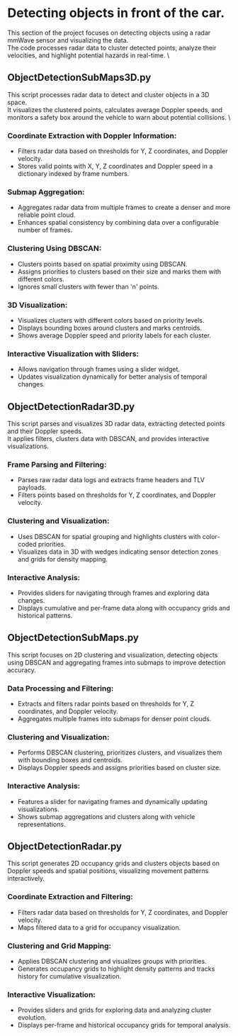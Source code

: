 # Detecting objects in front of the car.
This section of the project focuses on detecting objects using a radar mmWave sensor and visualizing the data. \
The code processes radar data to cluster detected points, analyze their velocities, and highlight potential hazards in real-time. \

## ObjectDetectionSubMaps3D.py
This script processes radar data to detect and cluster objects in a 3D space. \
It visualizes the clustered points, calculates average Doppler speeds, and monitors a safety box around the vehicle to warn about potential collisions. \

### Coordinate Extraction with Doppler Information:
- Filters radar data based on thresholds for Y, Z coordinates, and Doppler velocity.
- Stores valid points with X, Y, Z coordinates and Doppler speed in a dictionary indexed by frame numbers.

### Submap Aggregation:
- Aggregates radar data from multiple frames to create a denser and more reliable point cloud.
- Enhances spatial consistency by combining data over a configurable number of frames.

### Clustering Using DBSCAN:
- Clusters points based on spatial proximity using DBSCAN.
- Assigns priorities to clusters based on their size and marks them with different colors.
- Ignores small clusters with fewer than 'n' points.

### 3D Visualization:
- Visualizes clusters with different colors based on priority levels.
- Displays bounding boxes around clusters and marks centroids.
- Shows average Doppler speed and priority labels for each cluster.

### Interactive Visualization with Sliders:
- Allows navigation through frames using a slider widget.
- Updates visualization dynamically for better analysis of temporal changes.

## ObjectDetectionRadar3D.py
This script parses and visualizes 3D radar data, extracting detected points and their Doppler speeds. \
It applies filters, clusters data with DBSCAN, and provides interactive visualizations.

### Frame Parsing and Filtering:
- Parses raw radar data logs and extracts frame headers and TLV payloads.
- Filters points based on thresholds for Y, Z coordinates, and Doppler velocity.

### Clustering and Visualization:
- Uses DBSCAN for spatial grouping and highlights clusters with color-coded priorities.
- Visualizes data in 3D with wedges indicating sensor detection zones and grids for density mapping.

### Interactive Analysis:
- Provides sliders for navigating through frames and exploring data changes.
- Displays cumulative and per-frame data along with occupancy grids and historical patterns.

## ObjectDetectionSubMaps.py
This script focuses on 2D clustering and visualization, detecting objects using DBSCAN and aggregating frames into submaps to improve detection accuracy.

### Data Processing and Filtering:
- Extracts and filters radar points based on thresholds for Y, Z coordinates, and Doppler velocity.
- Aggregates multiple frames into submaps for denser point clouds.

### Clustering and Visualization:
- Performs DBSCAN clustering, prioritizes clusters, and visualizes them with bounding boxes and centroids.
- Displays Doppler speeds and assigns priorities based on cluster size.

### Interactive Analysis:
- Features a slider for navigating frames and dynamically updating visualizations.
- Shows submap aggregations and clusters along with vehicle representations.

## ObjectDetectionRadar.py
This script generates 2D occupancy grids and clusters objects based on Doppler speeds and spatial positions, visualizing movement patterns interactively.

### Coordinate Extraction and Filtering:
- Filters radar data based on thresholds for Y, Z coordinates, and Doppler velocity.
- Maps filtered data to a grid for occupancy visualization.

### Clustering and Grid Mapping:
- Applies DBSCAN clustering and visualizes groups with priorities.
- Generates occupancy grids to highlight density patterns and tracks history for cumulative visualization.

### Interactive Visualization:
- Provides sliders and grids for exploring data and analyzing cluster evolution.
- Displays per-frame and historical occupancy grids for temporal analysis.
